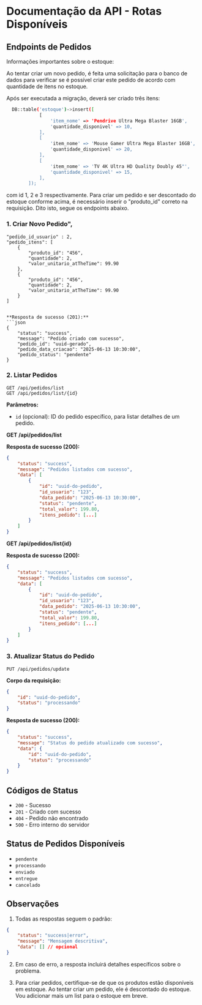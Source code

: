 # Documentação da API - Rotas Disponíveis

## Endpoints de Pedidos

Informações importantes sobre o estoque:

Ao tentar criar um novo pedido, é feita uma solicitação para o banco de dados para verificar se é possível criar este pedido de acordo com quantidade de itens no estoque.

Após ser executada a migração, deverá ser criado três itens:

```bash
  DB::table('estoque')->insert([
            [
                'item_nome' => 'Pendrive Ultra Mega Blaster 16GB',
                'quantidade_disponivel' => 10,
            ],
            [
                'item_nome' => 'Mouse Gamer Ultra Mega Blaster 16GB',
                'quantidade_disponivel' => 20,
            ],
            [
                'item_nome' => 'TV 4K Ultra HD Quality Doubly 45"',
                'quantidade_disponivel' => 15,
            ],
        ]);
```

com id 1, 2 e 3 respectivamente. Para criar um pedido e ser descontado do estoque conforme acima, é necessário inserir o "produto_id" correto na requisição. Dito isto, segue os endpoints abaixo.

### 1. Criar Novo Pedido",
    "pedido_id_usuario" : 2,
    "pedido_itens": [
        {
            "produto_id": "456",
            "quantidade": 2,
            "valor_unitario_atTheTime": 99.90
        },
        {
            "produto_id": "456",
            "quantidade": 2,
            "valor_unitario_atTheTime": 99.90
        }
    ]

```

**Resposta de sucesso (201):**
```json
{
    "status": "success",
    "message": "Pedido criado com sucesso",
    "pedido_id": "uuid-gerado",
    "pedido_data_criacao": "2025-06-13 10:30:00",
    "pedido_status": "pendente"
}
```

### 2. Listar Pedidos
```http
GET /api/pedidos/list
GET /api/pedidos/list/{id}
```

**Parâmetros:**
- `id` (opcional): ID do pedido específico, para listar detalhes de um pedido.

**GET /api/pedidos/list**

**Resposta de sucesso (200):**
```json
{
    "status": "success",
    "message": "Pedidos listados com sucesso",
    "data": [
        {
            "id": "uuid-do-pedido",
            "id_usuario": "123",
            "data_pedido": "2025-06-13 10:30:00",
            "status": "pendente",
            "total_valor": 199.80,
            "itens_pedido": [...]
        }
    ]
}
```

**GET /api/pedidos/list{id}**

**Resposta de sucesso (200):**
```json
{
    "status": "success",
    "message": "Pedidos listados com sucesso",
    "data": [
        {
            "id": "uuid-do-pedido",
            "id_usuario": "123",
            "data_pedido": "2025-06-13 10:30:00",
            "status": "pendente",
            "total_valor": 199.80,
            "itens_pedido": [...]
        }
    ]
}
```

### 3. Atualizar Status do Pedido
```http
PUT /api/pedidos/update
```

**Corpo da requisição:**
```json
{
    "id": "uuid-do-pedido",
    "status": "processando"
}
```

**Resposta de sucesso (200):**
```json
{
    "status": "success",
    "message": "Status do pedido atualizado com sucesso",
    "data": {
        "id": "uuid-do-pedido",
        "status": "processando"
    }
}
```

## Códigos de Status

- `200` - Sucesso
- `201` - Criado com sucesso
- `404` - Pedido não encontrado
- `500` - Erro interno do servidor

## Status de Pedidos Disponíveis

- `pendente`
- `processando`
- `enviado`
- `entregue`
- `cancelado`

## Observações

1. Todas as respostas seguem o padrão:
```json
{
    "status": "success|error",
    "message": "Mensagem descritiva",
    "data": [] // opcional
}
```

2. Em caso de erro, a resposta incluirá detalhes específicos sobre o problema.

3. Para criar pedidos, certifique-se de que os produtos estão disponíveis em estoque. Ao tentar criar um pedido, ele é descontado do estoque. Vou adicionar mais um list para o estoque em breve.